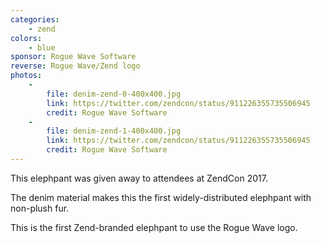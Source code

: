 ```yaml
---
categories:
    - zend
colors:
    - blue
sponsor: Rogue Wave Software
reverse: Rogue Wave/Zend logo
photos:
    -
        file: denim-zend-0-400x400.jpg
        link: https://twitter.com/zendcon/status/911226355735506945
        credit: Rogue Wave Software
    -
        file: denim-zend-1-400x400.jpg
        link: https://twitter.com/zendcon/status/911226355735506945
        credit: Rogue Wave Software
---
```

This elephpant was given away to attendees at ZendCon 2017.

The denim material makes this the first widely-distributed elephpant with non-plush fur.

This is the first Zend-branded elephpant to use the Rogue Wave logo.
